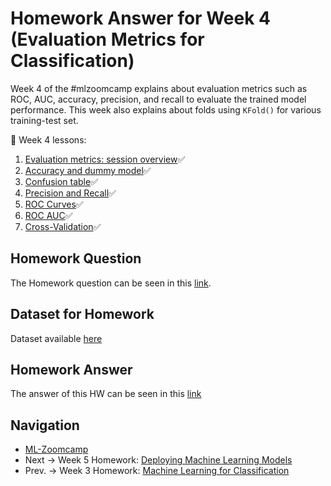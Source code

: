 # Homework Answer for Week 4 (Evaluation Metrics for Classification)
Week 4 of the #mlzoomcamp explains about evaluation metrics such as ROC, AUC, accuracy, precision, and recall to evaluate the trained model performance. This week also explains about folds using `KFold()` for various training-test set.

:book: Week 4 lessons:
1. [Evaluation metrics: session overview](https://github.com/alexeygrigorev/mlbookcamp-code/blob/master/course-zoomcamp/04-evaluation/01-overview.md):white_check_mark:
2. [Accuracy and dummy model](https://github.com/alexeygrigorev/mlbookcamp-code/blob/master/course-zoomcamp/04-evaluation/02-accuracy.md):white_check_mark:
3. [Confusion table](https://github.com/alexeygrigorev/mlbookcamp-code/blob/master/course-zoomcamp/04-evaluation/03-confusion-table.md):white_check_mark:
4. [Precision and Recall](https://github.com/alexeygrigorev/mlbookcamp-code/blob/master/course-zoomcamp/04-evaluation/04-precision-recall.md):white_check_mark:
5. [ROC Curves](https://github.com/alexeygrigorev/mlbookcamp-code/blob/master/course-zoomcamp/04-evaluation/05-roc.md):white_check_mark:
6. [ROC AUC](https://github.com/alexeygrigorev/mlbookcamp-code/blob/master/course-zoomcamp/04-evaluation/06-auc.md):white_check_mark:
7. [Cross-Validation](https://github.com/alexeygrigorev/mlbookcamp-code/blob/master/course-zoomcamp/04-evaluation/07-cross-validation.md):white_check_mark:

## Homework Question
The Homework question can be seen in this [link](https://github.com/alexeygrigorev/mlbookcamp-code/blob/master/course-zoomcamp/04-evaluation/homework.md).

## Dataset for Homework
Dataset available [here](https://raw.githubusercontent.com/madityarafip/My-Machine-Learning/main/Dataset/CreditScoring.csv)

## Homework Answer
The answer of this HW can be seen in this [link](https://github.com/madityarafip/My-Machine-Learning/blob/main/ML-Zoomcamp/HW-Week-4/MLZoomcamp_HW4.ipynb)

## Navigation
* [ML-Zoomcamp](https://github.com/madityarafip/My-Machine-Learning/tree/main/ML-Zoomcamp)
* Next  -> Week 5 Homework: [Deploying Machine Learning Models](https://github.com/madityarafip/My-Machine-Learning/tree/main/ML-Zoomcamp/HW-Week-5)
* Prev. -> Week 3 Homework: [Machine Learning for Classification](https://github.com/madityarafip/My-Machine-Learning/tree/main/ML-Zoomcamp/HW-Week-3)
